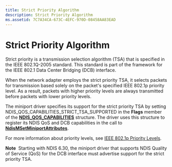 ```yaml
---
title: Strict Priority Algorithm
description: Strict Priority Algorithm
ms.assetid: 7C7A34CA-673C-4EFC-970D-08458AA83EAD
---
```


# Strict Priority Algorithm


Strict priority is a transmission selection algorithm (TSA) that is specified in the IEEE 802.1Q-2005 standard. This standard is part of the framework for the IEEE 802.1 Data Center Bridging (DCB) interface.

When the network adapter employs the strict priority TSA, it selects packets for transmission based solely on the packet's specified IEEE 802.1p priority level. As a result, packets with higher priority levels are always transmitted before packets with lower priority levels.

The miniport driver specifies its support for the strict priority TSA by setting NDIS\_QOS\_CAPABILITIES\_STRICT\_TSA\_SUPPORTED in the **Flags** member of the [**NDIS\_QOS\_CAPABILITIES**](https://msdn.microsoft.com/library/windows/hardware/hh451629) structure. The driver uses this structure to register its NDIS QoS and DCB capabilities in the call to [**NdisMSetMiniportAttributes**](https://msdn.microsoft.com/library/windows/hardware/ff563672).

For more information about priority levels, see [IEEE 802.1p Priority Levels](ieee-802-1p-priority-levels.md).

**Note**  Starting with NDIS 6.30, the miniport driver that supports NDIS Quality of Service (QoS) for the DCB interface must advertise support for the strict priority TSA.

 

 

 





